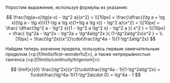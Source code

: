 Упростим выражение, используя формулы из указания:

$$ \frac{\tg(a+x)\tg(a-x) - \tg^2 a}{x^2} = \\[10px] = \frac{\dfrac{(\tg a + \tg x)(\tg a - \tg x)}{(1-\tg a \tg x)(1+\tg a \tg x)} - \tg^2 a}{x^2} = \\[10px] = \frac{ \dfrac{\tg^2 a - \tg^2 x}{1 - \tg^2 a \tg^2 x} - \tg^2 a }{ x^2 } = \\[10px] = \frac{ \tg^2a - \tg^2x - \tg^2a + \tg^4a\tg^2x }{ (1-\tg^2a\tg^2x)x^2 } = \\[10px] = \frac{\tg^2x}{x^2}\cdot\frac{\tg^4a - 1}{1-\tg^2a\tg^2x} $$

Найдем теперь значение предела, пользуясь первым замечательным пределом (<p:[f/limits/first-wonderful]>), а также непрерывностью тангенса (<p:[f/limits/continuity/trigonom]>):

$$ \limf{x}{0} \frac{\tg^2x}{x^2}\cdot\frac{\tg^4a - 1}{1-\tg^2a\tg^2x} = 1\cdot\frac{\tg^4a-1}{1-\tg^2a\cdot 0} = \tg^4a - 1 $$